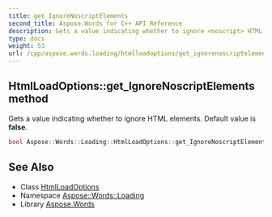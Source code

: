 ```yaml
---
title: get_IgnoreNoscriptElements
second_title: Aspose.Words for C++ API Reference
description: Gets a value indicating whether to ignore <noscript> HTML elements. Default value is false.
type: docs
weight: 53
url: /cpp/aspose.words.loading/htmlloadoptions/get_ignorenoscriptelements/
---
```

## HtmlLoadOptions::get_IgnoreNoscriptElements method


Gets a value indicating whether to ignore <noscript> HTML elements. Default value is **false**.

```cpp
bool Aspose::Words::Loading::HtmlLoadOptions::get_IgnoreNoscriptElements() const
```

## See Also

* Class [HtmlLoadOptions](../)
* Namespace [Aspose::Words::Loading](../../)
* Library [Aspose.Words](../../../)
